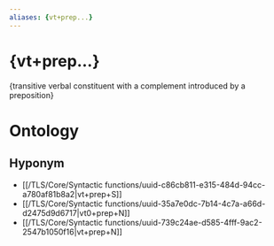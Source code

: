 ```yaml
---
aliases: {vt+prep...}
---
```

# {vt+prep...}

{transitive verbal constituent with a complement introduced by a preposition}
# Ontology

## Hyponym
- [[/TLS/Core/Syntactic functions/uuid-c86cb811-e315-484d-94cc-a780af81b8a2|vt+prep+S]]
- [[/TLS/Core/Syntactic functions/uuid-35a7e0dc-7b14-4c7a-a66d-d2475d9d6717|vt0+prep+N]]
- [[/TLS/Core/Syntactic functions/uuid-739c24ae-d585-4fff-9ac2-2547b1050f16|vt+prep+N]]